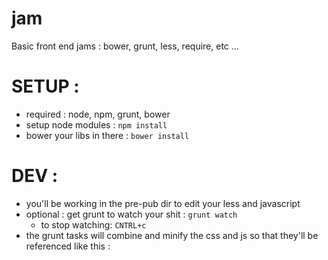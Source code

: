 jam
===

Basic front end jams : bower, grunt, less, require, etc ...


SETUP :
=====
- required : node, npm, grunt, bower
- setup node modules : <code>npm install</code>
- bower your libs in there : <code>bower install</code>

DEV :
====
- you'll be working in the pre-pub dir to edit your less and javascript
- optional : get grunt to watch your shit : <code>grunt watch</code> 
	- to stop watching: <code>CNTRL+c</code>
- the grunt tasks will combine and minify the css and js so that they'll be referenced like this :
	<code><link rel="stylesheet" href="pub/css/style.min.css" type="text/css"></code>
	<code><script src="pub/js/main.min.js"></script></code>